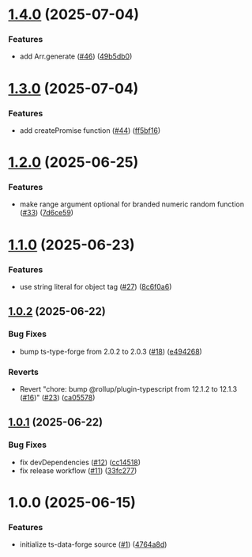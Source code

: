 # [1.4.0](https://github.com/noshiro-pf/ts-data-forge/compare/v1.3.0...v1.4.0) (2025-07-04)

### Features

- add Arr.generate ([#46](https://github.com/noshiro-pf/ts-data-forge/issues/46)) ([49b5db0](https://github.com/noshiro-pf/ts-data-forge/commit/49b5db0d22d5b295293021a3373f98fd4b4cee6f))

# [1.3.0](https://github.com/noshiro-pf/ts-data-forge/compare/v1.2.0...v1.3.0) (2025-07-04)

### Features

- add createPromise function ([#44](https://github.com/noshiro-pf/ts-data-forge/issues/44)) ([ff5bf16](https://github.com/noshiro-pf/ts-data-forge/commit/ff5bf167dbf2eba36c7bd6261b039bca5a5f4ce3))

# [1.2.0](https://github.com/noshiro-pf/ts-data-forge/compare/v1.1.0...v1.2.0) (2025-06-25)

### Features

- make range argument optional for branded numeric random function ([#33](https://github.com/noshiro-pf/ts-data-forge/issues/33)) ([7d6ce59](https://github.com/noshiro-pf/ts-data-forge/commit/7d6ce596a062916ba4ddd65d299ea2299b264dda))

# [1.1.0](https://github.com/noshiro-pf/ts-data-forge/compare/v1.0.2...v1.1.0) (2025-06-23)

### Features

- use string literal for object tag ([#27](https://github.com/noshiro-pf/ts-data-forge/issues/27)) ([8c6f0a6](https://github.com/noshiro-pf/ts-data-forge/commit/8c6f0a6772b5cf185f8d09633039683f2789bf06))

## [1.0.2](https://github.com/noshiro-pf/ts-data-forge/compare/v1.0.1...v1.0.2) (2025-06-22)

### Bug Fixes

- bump ts-type-forge from 2.0.2 to 2.0.3 ([#18](https://github.com/noshiro-pf/ts-data-forge/issues/18)) ([e494268](https://github.com/noshiro-pf/ts-data-forge/commit/e494268cf6bb4b1c82595afbb61bcd33bb5f132b))

### Reverts

- Revert "chore: bump @rollup/plugin-typescript from 12.1.2 to 12.1.3 ([#16](https://github.com/noshiro-pf/ts-data-forge/issues/16))" ([#23](https://github.com/noshiro-pf/ts-data-forge/issues/23)) ([ca05578](https://github.com/noshiro-pf/ts-data-forge/commit/ca055785cd9be069b6e03135dd689caae621f63a))

## [1.0.1](https://github.com/noshiro-pf/ts-data-forge/compare/v1.0.0...v1.0.1) (2025-06-22)

### Bug Fixes

- fix devDependencies ([#12](https://github.com/noshiro-pf/ts-data-forge/issues/12)) ([cc14518](https://github.com/noshiro-pf/ts-data-forge/commit/cc1451840317becbdfd11bb14c457383a1bbe3f9))
- fix release workflow ([#11](https://github.com/noshiro-pf/ts-data-forge/issues/11)) ([33fc277](https://github.com/noshiro-pf/ts-data-forge/commit/33fc277707b35cdf488386448c3060f68f8a2726))

# 1.0.0 (2025-06-15)

### Features

- initialize ts-data-forge source ([#1](https://github.com/noshiro-pf/ts-data-forge/issues/1)) ([4764a8d](https://github.com/noshiro-pf/ts-data-forge/commit/4764a8d52cd8b3cff68d4e95a493ce04fcf3ac26))
